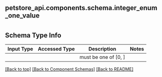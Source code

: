 <a name="top"></a>
## petstore_api.components.schema.integer_enum_one_value
# 

## Schema Type Info
Input Type | Accessed Type | Description | Notes
------------ | ------------- | ------------- | -------------
 |  |  | must be one of [0, ]

[[Back to top]](#top) [[Back to Component Schemas]](../../../README.md#Component-Schemas) [[Back to README]](../../../README.md)
